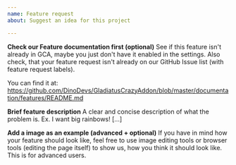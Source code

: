 ```yaml
---
name: Feature request
about: Suggest an idea for this project

---
```


**Check our Feature documentation first (optional)**
See if this feature isn't already in GCA, maybe you just don't have it enabled in the settings. Also check, that your feature request isn't already on our GitHub Issue list (with feature request labels).

You can find it at:
https://github.com/DinoDevs/GladiatusCrazyAddon/blob/master/documentation/features/README.md

**Brief feature description**
A clear and concise description of what the problem is. Ex. I want big rainbows! [...]

**Add a image as an example (advanced + optional)**
If you have in mind how your feature should look like, feel free to use image editing tools or browser tools (editing the page itself) to show us, how you think it should look like. This is for advanced users.
